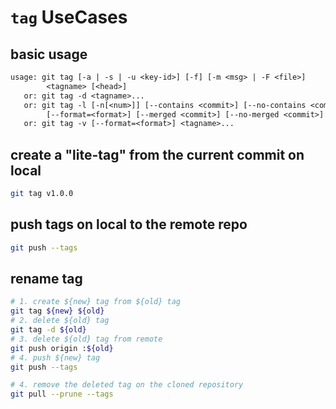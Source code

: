 # `tag` UseCases

## basic usage

```txt
usage: git tag [-a | -s | -u <key-id>] [-f] [-m <msg> | -F <file>]
		<tagname> [<head>]
   or: git tag -d <tagname>...
   or: git tag -l [-n[<num>]] [--contains <commit>] [--no-contains <commit>] [--points-at <object>]
		[--format=<format>] [--merged <commit>] [--no-merged <commit>] [<pattern>...]
   or: git tag -v [--format=<format>] <tagname>...
```

## create a "lite-tag" from the current commit on local

```sh
git tag v1.0.0
```

## push tags on local to the remote repo

```sh
git push --tags
```

## rename tag

```sh
# 1. create ${new} tag from ${old} tag
git tag ${new} ${old}
# 2. delete ${old} tag
git tag -d ${old}
# 3. delete ${old} tag from remote
git push origin :${old}
# 4. push ${new} tag
git push --tags

# 4. remove the deleted tag on the cloned repository
git pull --prune --tags
```